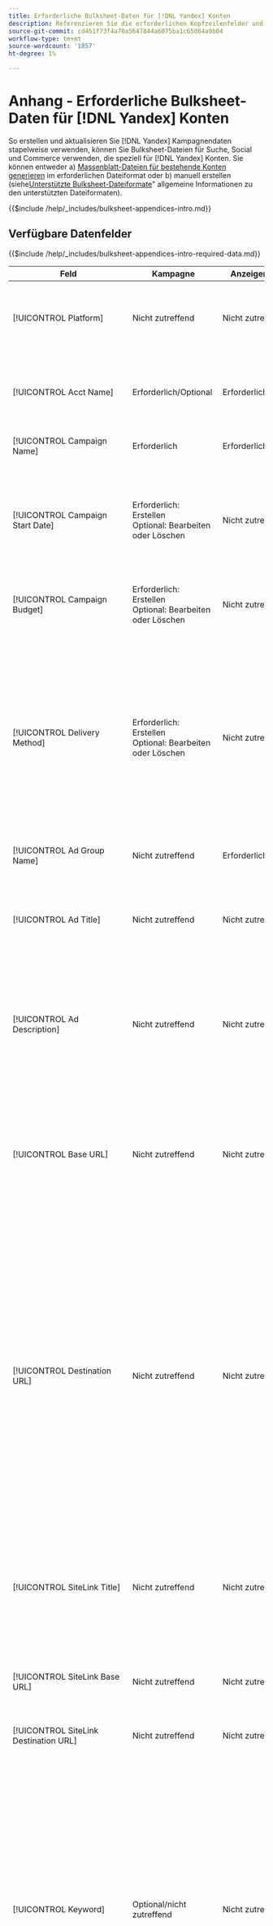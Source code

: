 ```yaml
---
title: Erforderliche Bulksheet-Daten für [!DNL Yandex] Konten
description: Referenzieren Sie die erforderlichen Kopfzeilenfelder und Datenfelder in Bulksheets für [!DNL Yandex] Konten.
source-git-commit: cd461f73f4a70a5647844a6075ba1c65d64a9b04
workflow-type: tm+mt
source-wordcount: '1857'
ht-degree: 1%

---
```


# Anhang - Erforderliche Bulksheet-Daten für [!DNL Yandex] Konten

So erstellen und aktualisieren Sie [!DNL Yandex] Kampagnendaten stapelweise verwenden, können Sie Bulksheet-Dateien für Suche, Social und Commerce verwenden, die speziell für [!DNL Yandex] Konten. Sie können entweder a) [Massenblatt-Dateien für bestehende Konten generieren](../bulksheet-download.md) im erforderlichen Dateiformat oder b) manuell erstellen (siehe[Unterstützte Bulksheet-Dateiformate](bulksheet-file-formats.md)&quot; allgemeine Informationen zu den unterstützten Dateiformaten).

{{$include /help/_includes/bulksheet-appendices-intro.md}}

<!-- Hiding because this is probably too long a list to be useful.

## Available header fields

Platform,Acct Name,Campaign Name,Campaign Start Date,Campaign Budget,Delivery Method,Ad Group Name,Ad Title,Ad Description,Base URL,Destination URL,SiteLink Title,SiteLink Base URL,SiteLink Destination URL,Keyword,Max CPC,Match Type,Search Network Status,Content Network Status,Negative Keywords (Yandex),Param1 (Yandex),Param2 (Yandex),Campaign Status,Ad Group Status,Ad Status,Keyword Status,SiteLink Status,Campaign ID,Ad Group ID, Ad ID,Keyword ID,AMO ID, [Advertiser-specific Label Classification],Constraints,EF Error Message

{{$include /help/_includes/bulksheet-headers-note.md}}

-->

## Verfügbare Datenfelder

{{$include /help/_includes/bulksheet-appendices-intro-required-data.md}}

| Feld | Kampagne | Anzeigengruppe | Schlüsselwort | Textanzeige | Sitelink | Beschreibung |
|----|----|-----|-----|----|----|----|
| [!UICONTROL Platform] | Nicht zutreffend | Nicht zutreffend | Nicht zutreffend | Nicht zutreffend | Nicht zutreffend | (In generierten Bulksheets zu Informationszwecken enthalten) Die Anzeigenplattform. Erforderlich, es sei denn, jede Zeile enthält eine AMO-ID für die Entität. |
| [!UICONTROL Acct Name] | Erforderlich/Optional | Erforderlich/Optional | Erforderlich/Optional | Erforderlich/Optional | Erforderlich/Optional | (In generierten Bulksheets zu Informationszwecken enthalten) Die Anzeigenplattform. Erforderlich, es sei denn, jede Zeile enthält eine AMO-ID für die Entität. |
| [!UICONTROL Campaign Name] | Erforderlich | Erforderlich | Erforderlich | Erforderlich | Erforderlich | Der eindeutige Name, der eine Kampagne für ein Konto identifiziert. |
| [!UICONTROL Campaign Start Date] | Erforderlich: Erstellen<br>Optional: Bearbeiten oder Löschen | Nicht zutreffend | Nicht zutreffend | Nicht zutreffend | Nicht zutreffend | Das erste Datum, an dem Angebote für eine Kampagne in der Zeitzone des Werbetreibenden und in einem der folgenden Formate platziert werden können: m/d/yyy, m/d/yy, m-d-yyy oder m-d-yy. Die Standardeinstellung für neue Kampagnen ist der aktuelle Tag. |
| [!UICONTROL Campaign Budget] | Erforderlich: Erstellen<br>Optional: Bearbeiten oder Löschen | Nicht zutreffend | Nicht zutreffend | Nicht zutreffend | Nicht zutreffend | Eine Lebensdauer-Ausgabenbeschränkung für die Kampagne mit oder ohne monetäre Symbole und Satzzeichen. |
| [!UICONTROL Delivery Method] | Erforderlich: Erstellen<br>Optional: Bearbeiten oder Löschen | Nicht zutreffend | Nicht zutreffend | Nicht zutreffend | Nicht zutreffend | Wie schnell zeigen Sie Anzeigen für die Kampagne jeden Tag an:<ul><li><i>[!UICONTROL Standard (Distributed)]</i> (Standardeinstellung für neue Kampagnen): So verbreiten Sie Ihre Anzeigenimpressionen über den Tag.</li><li><i>[!UICONTROL Accelerated]:</i> Um Ihre Anzeigen so oft wie möglich anzuzeigen, bis Ihr Budget erreicht ist. Daher werden Ihre Anzeigen möglicherweise nicht später am Tag angezeigt.</li></ul> |
| [!UICONTROL Ad Group Name] | Nicht zutreffend | Erforderlich | Erforderlich | Erforderlich | Nicht zutreffend | Die Anzeigengruppe. |
| [!UICONTROL Ad Title] | Nicht zutreffend | Nicht zutreffend | Nicht zutreffend | Erforderlich | Nicht zutreffend | Die Überschrift des Banners (Anzeige). Die maximale Länge beträgt 33 Zeichen, ein einzelnes Wort darf maximal 23 Zeichen enthalten.<br><br><b>Hinweis:</b> Durch Ändern der Anzeigenkopie wird die vorhandene Anzeige gelöscht und eine neue erstellt. |
| [!UICONTROL Ad Description] | Nicht zutreffend | Nicht zutreffend | Nicht zutreffend | Erforderlich | Nicht zutreffend | Der Hauptteil des Banners (Anzeige). Die maximale Länge beträgt 75 Zeichen, ein einzelnes Wort darf maximal 22 Zeichen lang sein.<br><br><b>Hinweis:</b> Durch Ändern der Anzeigenkopie wird die vorhandene Anzeige gelöscht und eine neue erstellt. |
| [!UICONTROL Base URL] | Nicht zutreffend | Nicht zutreffend | Optional | Erforderlich | Nicht zutreffend | Die Landingpage-URL, an die Endbenutzer beim Klicken auf Ihre Anzeige herangeführt werden, einschließlich aller für die Kampagne oder das Konto konfigurierten Anlagenparameter. Die maximale Länge beträgt 1024 Zeichen, einschließlich des Protokolls.<br><br>Basis-/endgültige URLs auf Suchbegriffebene überschreiben URLs auf Anzeigenebene und höher. |
| [!UICONTROL Destination URL] | Nicht zutreffend | Nicht zutreffend | Nicht zutreffend | Nicht zutreffend | Nicht zutreffend | (in generierten Bulksheets zu Informationszwecken enthalten; bei Konten mit Ziel-URLs ist dieser Wert die URL, die eine Anzeige mit einer Basis-URL/Landingpage auf der Website des Advertisers verknüpft (manchmal über eine andere Site, die den Klick verfolgt und den Benutzer dann zur Landingpage weiterleitet). Sie enthält alle für die Kampagne oder das Konto &quot;Search, Social und Commerce&quot;konfigurierten Anlagenparameter. Wenn Sie Tracking-URLs generiert haben, basiert dieser Wert auf den Tracking-Parametern in Ihren Konto- und Kampagneneinstellungen. Wenn Sie Anzeigennetzwerkspezifische Parameter angehängt haben, können diese durch die entsprechenden Parameter für Suche, Social und Commerce ersetzt werden. |
| [!UICONTROL SiteLink Title] | Nicht zutreffend | Nicht zutreffend | Nicht zutreffend | Nicht zutreffend | Erforderlich | Der Sitelink-Text. Fügen Sie bei neuen Sitelinks den Kampagnennamen in die Sitelink-Zeile ein. Schließen Sie bei Sitelinks auf Anzeigengruppenebene oder auf Anzeigenebene auch den Anzeigengruppennamen bzw. den Anzeigentitel bzw. Text ein.<br><br><b>Hinweis:</b> Sie können bis zu vier Sitelinks haben. |
| [!UICONTROL SiteLink Base URL] | Nicht zutreffend | Nicht zutreffend | Nicht zutreffend | Nicht zutreffend | Erforderlich | Die Basis-URL für einen Sitelink; Es muss die Basis-URL für das Banner sein. Siehe[!UICONTROL Base URL].&quot; |
| [!UICONTROL SiteLink Destination URL] | Nicht zutreffend | Nicht zutreffend | Nicht zutreffend | Nicht zutreffend | Nicht zutreffend | Die Ziel-URL für einen Sitelink; Es muss die Ziel-URL für das Banner sein. Siehe[!UICONTROL Destination URL].&quot; |
| [!UICONTROL Keyword] | Optional/nicht zutreffend | Nicht zutreffend | Erforderlich | Nicht zutreffend | Nicht zutreffend | Die Wortgruppe (Suchbegriff-Zeichenfolge). Eine Anzeige muss mindestens eine Wortgruppe enthalten. Jeder Suchbegriff kann maximal sieben Wörter enthalten, wobei Stoppwörter ausgeschlossen sind.<br><br><b>Hinweise:</b><ul><li>Um eine Wortgruppe auf Kampagnenebene auszuschließen, legen Sie die [!UICONTROL Match Type] nach [!UICONTROL Negative].</li><li>Wenn Sie eine Wortgruppe ändern, wird die vorhandene Wortgruppe gelöscht und eine neue erstellt.</li><li>Ändern einer [!DNL Yandex] Suchbegriff oder Übereinstimmungstyp löscht die vorhandene Suchbegriffphrase und erstellt eine neue.</li></ul> |
| [!UICONTROL Max CPC] | Nicht zutreffend | Erforderlich: Erstellen<br>Optional: Bearbeiten oder Löschen | Optional | Nicht zutreffend | Nicht zutreffend | Die maximalen Kosten pro Klick (CPC), der höchste zu zahlende Betrag für einen Bannerklick (Anzeige) auf das Suchnetzwerk mit oder ohne monetäre Symbole und Interpunktion. Sie können Werte für Anzeigengruppen und Suchbegriffe festlegen. Die Standardeinstellung für einen neuen Suchbegriff wird von der Anzeigengruppenebene übernommen. |
| [!UICONTROL Match Type] | Optional/nicht zutreffend | Nicht zutreffend | Optional: Erstellen<br>Erforderlich/Optional: Bearbeiten oder Löschen | Nicht zutreffend | Nicht zutreffend | Die Suchbegriffabgleichoption für die Wortgruppe: <i>[!UICONTROL Content]</i> oder <i>[!UICONTROL Search]</i>. Definieren Sie negative Suchbegriffe mithilfe von &quot;[!UICONTROL Negative Keywords]&quot;.<br><br><b>Hinweis:</b> Ändern einer [!DNL Yandex] Suchbegriff oder Übereinstimmungstyp löscht die vorhandene Suchbegriffphrase und erstellt eine neue. |
| [!UICONTROL Search Network Status] | Optional | Nicht zutreffend | Nicht zutreffend | Nicht zutreffend | Nicht zutreffend | Ob Anzeigen im Suchnetzwerk platziert werden sollen: <i>[!UICONTROL Yes]</i> (Standardeinstellung) oder <i>[!UICONTROL No]</i>. |
| Inhaltsnetzwerkstatus | Optional | Nicht zutreffend | Nicht zutreffend | Nicht zutreffend | Nicht zutreffend | Ob Anzeigen auf der [!DNL Yandex] Werbe-(Anzeige-)Netzwerk: <i>[!UICONTROL Yes]</i> (Standardeinstellung) oder <i>[!UICONTROL No]</i>. |
| [!UICONTROL Negative Keywords (Yandex)] | Nicht zutreffend | Nicht zutreffend | Optional | Nicht zutreffend | Nicht zutreffend | Negative Suchbegriffe (Sätze), die von allen Sätzen in einer Anzeigengruppe verwendet werden, denen ein Minuszeichen (z. B. `-mykeyword`). Wenn ein negatives Keyword mit einem Keyword in einer Wortgruppe übereinstimmt, wird das negative Keyword nicht auf die Wortgruppe angewendet. |
| [!UICONTROL Param1 (Yandex)] | Nicht zutreffend | Nicht zutreffend | Optional | Nicht zutreffend | Nicht zutreffend | Wert der `{param1}` Ersatzvariable. Er kann bis zu 255 Byte enthalten. Um den vorhandenen Wert zu löschen, verwenden Sie den Wert `[delete]` (einschließlich der Klammern). |
| [!UICONTROL Param2 (Yandex)] | Nicht zutreffend | Nicht zutreffend | Optional | Nicht zutreffend | Nicht zutreffend | Wert der  `{param2}` Ersatzvariable. Er kann bis zu 255 Byte enthalten. Um den vorhandenen Wert zu löschen, verwenden Sie den Wert `[delete]` (einschließlich der Klammern). |
| [!UICONTROL Campaign Status] | Optional: Erstellen oder Bearbeiten<br>Erforderlich: Löschen | Nicht zutreffend | Nicht zutreffend | Nicht zutreffend | Nicht zutreffend | Der Anzeigestatus der Kampagne: <i>[!UICONTROL active]</i>, <i>[!UICONTROL archived]</i>, <i>[!UICONTROL deleted]</i>, <i>[!UICONTROL disapproved]</i>, <i>[!UICONTROL pending]</i>oder <i>[!UICONTROL stop]</i> (angehalten). Die Standardeinstellung für neue Kampagnen ist <i>[!UICONTROL active]</i>.<br><br><b>Hinweise:</b><ul></li>Wenn eine Kampagne jemals aktiv war, können Sie sie nicht löschen. Archivieren Sie sie stattdessen.</li><li>Kampagnen können in bestimmten Situationen automatisch archiviert oder entfernt werden.</li><li>Sie können den Status nicht manuell auf <i>[!UICONTROL disapproved]</i> oder <i>[!UICONTROL pending]</i>, noch ändern Sie diese Status.</li></ul> |
| [!UICONTROL Ad Group Status] | Nicht zutreffend | Optional: Erstellen oder Bearbeiten<br>Erforderlich: Löschen | Nicht zutreffend | Nicht zutreffend | Nicht zutreffend | Der Anzeigestatus der Anzeigengruppe: <i>[!UICONTROL active]</i>, <i>[!UICONTROL archived]</i>, <i>[!UICONTROL deleted]</i>, <i>[!UICONTROL disapproved]</i>, <i>[!UICONTROL pending]</i>oder <i>[!UICONTROL stop]</i> (angehalten). Die Standardeinstellung für neue Anzeigengruppen ist <i>[!UICONTROL active]</i>.<br><br><b>Hinweise:</b><ul></li>Wenn eine Anzeigengruppe jemals aktiv war, können Sie sie nicht löschen. Archivieren Sie sie stattdessen.</li><li>Sie können den Status nicht manuell auf <i>[!UICONTROL disapproved]</i> oder <i>[!UICONTROL pending]</i>, noch ändern Sie diese Status.</li></ul> |
| [!UICONTROL Ad Status] | Nicht zutreffend | Nicht zutreffend | Nicht zutreffend | Optional: Erstellen oder Bearbeiten<br>Erforderlich: Löschen | Nicht zutreffend | Der Anzeigestatus des Banners (Anzeige): <i>[!UICONTROL active]</i>, <i>[!UICONTROL archived]</i>, <i>[!UICONTROL deleted]</i>, <i>[!UICONTROL disapproved]</i>, <i>[!UICONTROL pending]</i>oder <i>[!UICONTROL stop]</i> (angehalten). Die Standardeinstellung für neue Banner ist <i>[!UICONTROL active]</i>.<br><br><b>Hinweis: Sie können den Status nicht manuell auf <i>[!UICONTROL disapproved]</i> oder <i>[!UICONTROL pending]</i>, noch ändern Sie diese Status. |
| [!UICONTROL Keyword Status] | Nicht zutreffend | Nicht zutreffend | Optional: Erstellen oder Bearbeiten<br>Erforderlich: Löschen | Nicht zutreffend | Nicht zutreffend | Der Anzeigestatus der Wortgruppe (Keyword): <i>[!UICONTROL active]</i>. Die Standardeinstellung für neue Ausdrücke ist <i>[!UICONTROL active]</i>.<br><br><b>Hinweis: Sie können den Status nicht manuell auf <i>[!UICONTROL disapproved]</i> oder <i>[!UICONTROL pending]</i>, noch ändern Sie diese Status. |
| [!UICONTROL SiteLink Status] | Nicht zutreffend | Nicht zutreffend | Nicht zutreffend | Nicht zutreffend | Optional: Erstellen oder Bearbeiten<br>Erforderlich: Löschen | Der Anzeigestatus des Sitelink: <i>[*UICONTROL Active]</i> oder <i>[*UICONTROL Paused]</i>. Die Standardeinstellung für neue Sitelinks ist <i>[*UICONTROL Active]</i>. |
| [!UICONTROL Campaign ID] | Nicht zutreffend: Erstellen<br>Erforderlich/Optional: Bearbeiten<br>Optional: Löschen | Optional | Optional | Optional | Optional | Die eindeutige ID, die eine bestehende Kampagne identifiziert. In CSV- und TSV-Dateien muss ein einfaches Anführungszeichen (&#39;) vorangestellt werden.[^1] Nur erforderlich, wenn Sie den Kampagnennamen ändern, es sei denn, die Zeile enthält eine AMO-ID für die Kampagne. |
| [!UICONTROL Ad Group ID] | Nicht zutreffend | Nicht zutreffend: Erstellen<br>Erforderlich/Optional: Bearbeiten<br>Optional: Löschen | Optional | Optional | Nicht zutreffend | Die eindeutige ID, die eine bestehende Anzeigengruppe identifiziert. In CSV- und TSV-Dateien muss ein einfaches Anführungszeichen (&#39;) vorangestellt werden.[^1] Nur erforderlich, wenn Sie den Anzeigengruppennamen ändern, es sei denn, die Zeile enthält eine AMO-ID für die Anzeigengruppe. |
| [!UICONTROL Ad ID] | Nicht zutreffend | Nicht zutreffend | Nicht zutreffend | Nicht zutreffend: Erstellen<br>Erforderlich/Optional: Bearbeiten oder Löschen | Nicht zutreffend | Die eindeutige ID, die einen vorhandenen Suchbegriff identifiziert. In CSV- und TSV-Dateien muss ein einfaches Anführungszeichen (&#39;) vorangestellt werden.[^1] Nur erforderlich, wenn Sie den Keyword-Namen ändern, es sei denn, die Zeile enthält a) ausreichend Eigenschaftsspalten, um den Suchbegriff zu identifizieren, oder b) eine AMO-ID. |
| [!UICONTROL Keyword ID] | Nicht zutreffend | Nicht zutreffend | Nicht zutreffend: Erstellen<br>Erforderlich/Optional: Bearbeiten<br>Erforderlich: Löschen | Nicht zutreffend | Nicht zutreffend | Die eindeutige ID, die einen vorhandenen Suchbegriff identifiziert. In CSV- und TSV-Dateien muss ein einfaches Anführungszeichen (&#39;) vorangestellt werden.[^1] Nur erforderlich, wenn Sie den Keyword-Namen ändern, es sei denn, die Zeile enthält a) ausreichend Eigenschaftsspalten, um den Suchbegriff zu identifizieren, oder b) eine AMO-ID. |
| [!UICONTROL AMO ID] | Nicht zutreffend | Nicht zutreffend | Nicht zutreffend | Nicht zutreffend | Nicht zutreffend | (In generierten Bulksheets) Ein [!DNL Adobe]-generierte eindeutige Kennung für eine synchronisierte Entität. Für responsive Suchanzeigen ist die AMO-ID erforderlich, um Anzeigen zu bearbeiten oder zu löschen, es sei denn, Sie enthalten die [!UICONTROL Ad ID]. Um Daten für alle anderen Entitätstypen mit AMO-ID zu bearbeiten, muss die AMO-ID die Daten bearbeiten oder löschen, es sei denn, Sie enthalten die Entitäts-ID und die übergeordnete Entitäts-ID.<br><br>Search, Social und Commerce verwenden den Wert zur Bestimmung der richtigen Identität, die bearbeitet werden soll, veröffentlichen die ID jedoch nicht im Werbenetzwerk. |
| \[Advertiser-spezifische Beschriftungsklassifizierung\] | Optional | Optional | Optional | Optional | Nicht zutreffend | (Benannt für eine Advertiser-spezifische Beschriftungs-Classification, z. B. &quot;Farbe&quot;für eine Beschriftungsklassifizierung namens &quot;Farbe&quot;) Ein Wert für die angegebene Classification, die mit der Entität verknüpft ist. Sie können pro Entität nur einen Wert angeben (z. B. &quot;rot&quot;für die Klassifizierung der Farbbeschriftung für Kampagne A). Die maximale Länge beträgt 100 Zeichen. Der Wert kann ASCII- und Nicht-ASCII-Zeichen enthalten.<br><br>Beschriftungsklassifizierungen und ihre Beschriftungswerte werden auf alle untergeordneten Komponenten angewendet. neue Komponenten, die später hinzugefügt werden, werden automatisch mit der Beschriftung verknüpft. Beschriftungsklassifizierungen für Produktgruppen werden auf die Einheitenebene (am detailliertesten) angewendet.<br><br>Beim Classification-Namen und Classification-Wert wird nicht zwischen Groß- und Kleinschreibung unterschieden. |
| [!UICONTROL Constraints] | Optional | Optional | Optional | Nicht zutreffend | Nicht zutreffend | Eine Beschränkung, die der Entität zugewiesen wird. Sie können pro Entität nur eine Begrenzung zuweisen.<br><br>Einschränkungen werden von untergeordneten Entitäten übernommen. Sie müssen daher keine Werte für untergeordnete Entitäten eingeben, es sei denn, Sie möchten die vererbten Werte überschreiben. |
| [!UICONTROL EF Error Message] | Nicht zutreffend | Nicht zutreffend | Nicht zutreffend | Nicht zutreffend | Nicht zutreffend | (In generierten Bulksheets für Informationszwecke enthalten) Platzhalter für die Anzeige von Fehlermeldungen aus Search, Social und Commerce zu Daten in der Zeile; Fehlermeldungen sind in [!UICONTROL EF Errors] Dateien. Dieser Wert wird nicht im Werbenetzwerk veröffentlicht. |

<table style="table-layout:auto">

[^1]: Excel konvertiert beim Öffnen der Datei große Zahlen in wissenschaftliche Notation (z. B. 2.12E+09 für 2115585666). Um Ziffern in der Standardnotation anzuzeigen, wählen Sie eine beliebige Zelle in der Spalte aus und klicken Sie in die Formelleiste.

>[!MORELIKETHIS]
>
>* [Anhang - Bulksheet-Fehler](../bulksheet-errors.md)
>* [Vorgänge, die Sie in Bulksheets ausführen können](bulksheet-operations.md)
>* [Unterstützte Bulksheet-Dateiformate](bulksheet-file-formats.md)
>* [Bulksheet-Datei herunterladen/erstellen](../bulksheet-download.md)
>* [Klick-Tracking-Formate für [!DNL Naver]](/help/search-social-commerce/tracking/formats-click-tracking-naver.md)
>* [Hochladen einer Bulksheet-Datei oder einer korrigierten Fehlerdatei](../bulksheet-upload.md)

